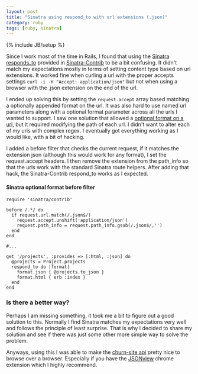 ```yaml
---
layout: post
title: "Sinatra using respond_to with url extensions (.json)"
category: ruby
tags: [ruby, sinatra]
---
```

{% include JB/setup %}

Since I work most of the time in Rails, I found that using the [Sinatra responds_to](http://www.sinatrarb.com/contrib/respond_with.html) provided in [Sinatra-Contrib](http://www.sinatrarb.com/contrib/) to be a bit confusing. It didn't match my expectations mostly in terms of setting content type based on url extensions. It worked fine when curling a url with the proper accepts settings `curl -i -H "Accept: application/json"` but not when using a browser with the .json extension on the end of the url.

I ended up solving this by setting the `request.accept` array based matching a optionally appended format on the url. 
It was also hard to use named url parameters along with a optional format parameter across all the urls I wanted to support. I saw one solution that allowed a [optional format on a url](http://stackoverflow.com/questions/9775591/required-and-optional-parameters-for-sinatra-route), but it required modifying the path of each url. I didn't want to alter each of my uris with complex regex. I eventually got everything working as I would like, with a bit of hacking.

I added a before filter that checks the current request, if it matches the extension json (although this would work for any format), I set the request.accept headers. I then remove the extension from the path_info so that the urls work with the standard Sinatra route helpers. After adding that hack, the Sinatra-Contrib respond_to works as I expected.

#### Sinatra optional format before filter

    require 'sinatra/contrib'

    before /.*/ do
      if request.url.match(/.json$/)
        request.accept.unshift('application/json')
        request.path_info = request.path_info.gsub(/.json$/,'')
      end
    end

    #...

    get '/projects', :provides => [:html, :json] do
      @projects = Project.projects
      respond_to do |format|
        format.json { @projects.to_json }
        format.html { erb :index }
      end
    end

### Is there a better way?

Perhaps I am missing something, it took me a bit to figure out a good solution to this. Normally I find Sinatra matches my expectations very well and follows the principle of least surprise. That is why I decided to share my solution and see if there was just some other more simple way to solve the problem.

Anyways, using this I was able to make the [churn-site api](http://churn.picoappz.com/index.json) pretty nice to browse over a browser. Especially if you have the [JSONview](https://chrome.google.com/webstore/detail/jsonview/chklaanhfefbnpoihckbnefhakgolnmc) chrome extension which I highly recommend.